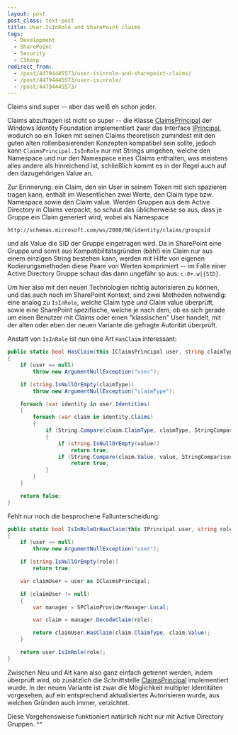 ```yaml
---
layout: post
post_class: text-post
title: User.IsInRole and SharePoint claims
tags:
  - Development
  - SharePoint
  - Security
  - CSharp
redirect_from:
  - /post/44794445573/user-isinrole-and-sharepoint-claims/
  - /post/44794445573/user-isinrole/
  - /post/44794445573/
---
```

Claims sind super -- aber das weiß eh schon jeder.

Claims abzufragen ist nicht so super -- die Klasse [ClaimsPrincipal][0] der Windows Identity Foundation implementiert zwar das Interface [IPrincipal][1], wodurch so ein Token mit seinen Claims theoretisch zumindest mit den guten alten rollenbasierenden Konzepten kompatibel sein sollte, jedoch kann `ClaimsPrincipal.IsInRole` nur mit Strings umgehen, welche den Namespace und nur den Namespace eines Claims enthalten, was meistens alles andere als hinreichend ist, schließlich kommt es in der Regel auch auf den dazugehörigen Value an.

Zur Erinnerung: ein Claim, den ein User in seinem Token mit sich spazieren tragen kann, enthält im Wesentlichen zwei Werte, den Claim type bzw. Namespace sowie den Claim value. Werden Gruppen aus dem Active Directory in Claims verpackt, so schaut das üblicherweise so aus, dass je Gruppe ein Claim generiert wird, wobei als Namespace

```
http://schemas.microsoft.com/ws/2008/06/identity/claims/groupsid
```

und als Value die SID der Gruppe eingetragen wird. Da in SharePoint eine Gruppe und somit aus Kompatibilitätsgründen (bäh!) ein Claim nur aus einem einzigen String bestehen kann, werden mit Hilfe von eigenen Kodierungsmethoden diese Paare von Werten komprimiert -- im Falle einer Active Directory Gruppe schaut das dann ungefähr so aus: `c:0+.w|{SID}`.

Um hier also mit den neuen Technologien richtig autorisieren zu können, und das auch noch im SharePoint Kontext, sind zwei Methoden notwendig: eine analog zu `IsInRole`, welche Claim type *und* Claim value überprüft, sowie eine SharePoint spezifische, welche je nach dem, ob es sich gerade um einen Benutzer mit Claims oder einen "klassischen" User handelt, mit der alten oder eben der neuen Variante die gefragte Autorität überprüft.

Anstatt von `IsInRole` ist nun eine Art `HasClaim` interessant:

```csharp
public static bool HasClaim(this IClaimsPrincipal user, string claimType, string value)
{
    if (user == null)
        throw new ArgumentNullException("user");

    if (string.IsNullOrEmpty(claimType))
        throw new ArgumentNullException("claimType");

    foreach (var identity in user.Identities)
    {
        foreach (var claim in identity.Claims)
        {
            if (String.Compare(claim.ClaimType, claimType, StringComparison.Ordinal) == 0)
            {
                if (string.IsNullOrEmpty(value))
                    return true;
                if (String.Compare(claim.Value, value, StringComparison.OrdinalIgnoreCase) == 0)
                    return true;
            }
        }
    }

    return false;
}
```

Fehlt nur noch die besprochene Fallunterscheidung:

```csharp
public static bool IsInRoleOrHasClaim(this IPrincipal user, string role)
{
    if (user == null)
        throw new ArgumentNullException("user");

    if (string.IsNullOrEmpty(role))
        return true;

    var claimUser = user as IClaimsPrincipal;

    if (claimUser != null)
    {
        var manager = SPClaimProviderManager.Local;

        var claim = manager.DecodeClaim(role);

        return claimUser.HasClaim(claim.ClaimType, claim.Value);
    }

    return user.IsInRole(role);
}
```

Zwischen Neu und Alt kann also ganz einfach getrennt werden, indem überprüft wird, ob zusätzlich die Schnittstelle [ClaimsPrincipal][2] implementiert wurde. In der neuen Variante ist zwar die Möglichkeit multipler Identitäten vorgesehen, auf ein entsprechend aktualisiertes Autorisieren wurde, aus welchen Gründen auch immer, verzichtet.

Diese Vorgehensweise funktioniert natürlich nicht nur mit Active Directory Gruppen. ^^

[0]: https://msdn.microsoft.com/library/microsoft.identitymodel.claims.claimsprincipal
[1]: https://msdn.microsoft.com/library/system.security.principal.iprincipal
[2]: https://msdn.microsoft.com/library/microsoft.identitymodel.claims.claimsprincipal
